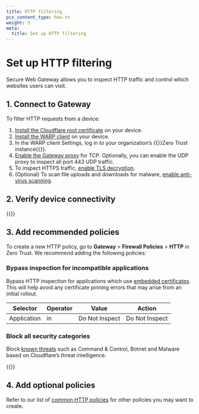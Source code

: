 ```yaml
---
title: HTTP filtering
pcx_content_type: how-to
weight: 3
meta:
  title: Set up HTTP filtering
---
```


# Set up HTTP filtering

Secure Web Gateway allows you to inspect HTTP traffic and control which websites users can visit.

## 1. Connect to Gateway

To filter HTTP requests from a device:

1. [Install the Cloudflare root certificate](/cloudflare-one/connections/connect-devices/warp/user-side-certificates/) on your device.
2. [Install the WARP client](/cloudflare-one/connections/connect-devices/warp/deployment/) on your device.
3. In the WARP client Settings, log in to your organization’s {{<glossary-tooltip term_id="team name">}}Zero Trust instance{{</glossary-tooltip>}}.
4. [Enable the Gateway proxy](/cloudflare-one/policies/gateway/proxy/#enable-the-gateway-proxy) for TCP. Optionally, you can enable the UDP proxy to inspect all port 443 UDP traffic.
5. To inspect HTTPS traffic, [enable TLS decryption](/cloudflare-one/policies/gateway/http-policies/tls-decryption/#enable-tls-decryption).
6. (Optional) To scan file uploads and downloads for malware, [enable anti-virus scanning](/cloudflare-one/policies/gateway/http-policies/antivirus-scanning/).

## 2. Verify device connectivity

{{<render file="gateway/_verify-connectivity.md" withParameters="HTTP;;requests">}}

## 3. Add recommended policies

To create a new HTTP policy, go to **Gateway** > **Firewall Policies** > **HTTP** in Zero Trust.
We recommend adding the following policies:

### Bypass inspection for incompatible applications

Bypass HTTP inspection for applications which use [embedded certificates](/cloudflare-one/policies/gateway/http-policies/tls-decryption/#limitations).
This will help avoid any certificate pinning errors that may arise from an initial rollout.

| Selector    | Operator | Value          | Action         |
| ----------- | -------- | -------------- | -------------- |
| Application | in       | Do Not Inspect | Do Not Inspect |

### Block all security categories

Block [known threats](/cloudflare-one/policies/gateway/domain-categories/#security-categories) such as Command & Control, Botnet and Malware based on Cloudflare’s threat intelligence.

{{<render file="gateway/policies/_block-security-categories.md">}}

## 4. Add optional policies

Refer to our list of [common HTTP policies](/cloudflare-one/policies/gateway/http-policies/common-policies) for other policies you may want to create.
